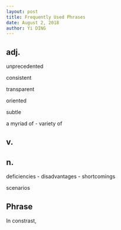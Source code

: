 ```yaml
---
layout: post
title: Frequently Used Phrases
date: August 2, 2018
author: Yi DING
---
```






## adj.

unprecedented

consistent

transparent

oriented

subtle

a myriad of - variety of 



## v.



## n.

deficiencies - disadvantages - shortcomings

scenarios



## Phrase

In constrast,


